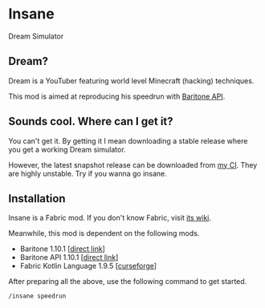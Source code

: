 # Insane

Dream Simulator

## Dream?

Dream is a YouTuber featuring world level Minecraft (hacking) techniques.

This mod is aimed at reproducing his speedrun with 
[Baritone API](https://github.com/cabaletta/baritone).

## Sounds cool. Where can I get it?

You can't get it. By getting it I mean downloading a stable release where you
get a working Dream simulator.

However, the latest snapshot release can be downloaded from
[my CI](https://build.zhufucdev.com/job/Insane/1/console).
They are highly unstable. Try if you wanna go insane.

## Installation

Insane is a Fabric mod. If you don't know Fabric, visit [its wiki](https://fabricmc.net/wiki/player:tutorials:start#installing_fabric_loader).

Meanwhile, this mod is dependent on the following mods.

- Baritone 1.10.1 [[direct link](https://github.com/cabaletta/baritone/releases/download/v1.10.1/baritone-standalone-fabric-1.10.1.jar)]
- Baritone API 1.10.1 [[direct link](https://github.com/cabaletta/baritone/releases/download/v1.10.1/baritone-api-fabric-1.10.1.jar)]
- Fabric Kotlin Language 1.9.5 [[curseforge](https://www.curseforge.com/minecraft/mc-mods/fabric-language-kotlin)]

After preparing all the above, use the following command to get started.
```
/insane speedrun
```
